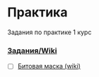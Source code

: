 # Практика

Задания по практике 1 курс

### [Задания/Wiki](https://github.com/11ALX11/Practice_1kurs/wiki)

- [ ] [Битовая маска (wiki)](https://github.com/11ALX11/Practice_1kurs/wiki/Task1.-%D0%A0%D0%B0%D0%B1%D0%BE%D1%82%D0%B0-%D1%81-%D0%B1%D0%B8%D1%82%D0%BE%D0%B2%D0%BE%D0%B9-%D0%BC%D0%B0%D1%81%D0%BA%D0%BE%D0%B9)

